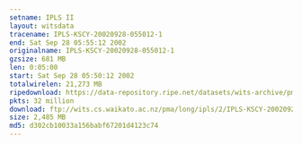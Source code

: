 ```yaml
---
setname: IPLS II
layout: witsdata
tracename: IPLS-KSCY-20020928-055012-1
end: Sat Sep 28 05:55:12 2002
originalname: IPLS-KSCY-20020928-055012-1
gzsize: 681 MB
len: 0:05:00
start: Sat Sep 28 05:50:12 2002
totalwirelen: 21,273 MB
ripedownload: https://data-repository.ripe.net/datasets/wits-archive/pma/long/ipls/2/IPLS-KSCY-20020928-055012-1.gz
pkts: 32 million
download: ftp://wits.cs.waikato.ac.nz/pma/long/ipls/2/IPLS-KSCY-20020928-055012-1.gz
size: 2,485 MB
md5: d302cb10033a156babf67201d4123c74
---
```

